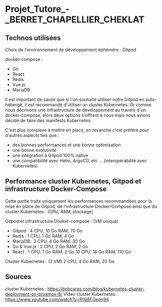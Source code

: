 # Projet_Tutore_-_BERRET_CHAPELLIER_CHEKLAT

## Technos utilisées

Choix de l'environnement de développement éphémère :
Gitpod

docker-compose :
- Go
- React
- Redis
- Vue.js
- MariaDB

Il est important de savoir que si l'on souhaite utiliser notre Gitpod en auto-hébergé, il est recommandé d'utiliser un 
cluster Kubernetes. Or comme nous décrivons une infrastructure de développement au travers d'un docker-compose, alors 
deux options s'offrent à nous mais nous avions décidé de faire des manifests Kubernetes.

C'est plus complexe à mettre en place, en revanche c'est préféré pour d'autres aspects tels que :
- des bonnes performances et une bonne optimisation
- une bonne évolutivité
- une intégration à Gitpod 100% native
- une compatibilité avec Helm, ArgoCD, etc ... (interopérabilité avec Kubernetes)


## Performance cluster Kubernetes, Gitpod et infrastructure Docker-Compose

Cette partie traite uniquement les performances recommandées pour la mise en place de Gitpod, de l'infrastructure Docker-Compose
ainsi que du cluster Kubernetes : (CPU, RAM, stockage)

Gitpod et infrastructure Docker-compose : (VM unique)
- Gitpod :          4 CPU, 10 Go RAM, 70 Go 
- Redis :           1 CPU, 1 Go RAM, 4 Go
- MariaDB :         2 CPU, 4 Go RAM, 30 Go
- Go & Vue.js :     2 CPU, 2 Go RAM, 2 Go
- React :           1 CPU, 1 Go RAM, 2 Go
10 CPU, 18 Go RAM, 110 Go

Cluster Kubernetes : (3 VM)
2 CPU, 4 Go RAM, 20 Go 


## Sources

cluster Kubernetes : https://bobcares.com/blog/kubernetes-cluster-deployment-on-proxmox-8/
Video cluster Kubernetes : https://www.youtube.com/watch?v=PtQ8FOepn94
